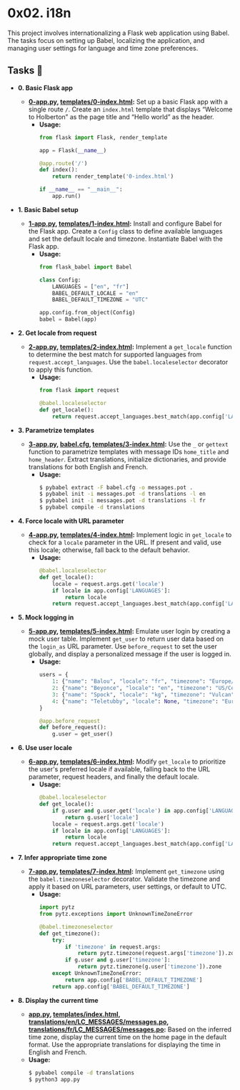 # 0x02. i18n

This project involves internationalizing a Flask web application using Babel. The tasks focus on setting up Babel, localizing the application, and managing user settings for language and time zone preferences.

## Tasks :page_with_curl:

* **0. Basic Flask app**
  * **[0-app.py](./0-app.py), [templates/0-index.html](./templates/0-index.html):** Set up a basic Flask app with a single route `/`. Create an `index.html` template that displays “Welcome to Holberton” as the page title and “Hello world” as the header.
    * **Usage:**
      ```python
      from flask import Flask, render_template
      
      app = Flask(__name__)
      
      @app.route('/')
      def index():
          return render_template('0-index.html')
      
      if __name__ == "__main__":
          app.run()
      ```

* **1. Basic Babel setup**
  * **[1-app.py](./1-app.py), [templates/1-index.html](./templates/1-index.html):** Install and configure Babel for the Flask app. Create a `Config` class to define available languages and set the default locale and timezone. Instantiate Babel with the Flask app.
    * **Usage:**
      ```python
      from flask_babel import Babel
      
      class Config:
          LANGUAGES = ["en", "fr"]
          BABEL_DEFAULT_LOCALE = "en"
          BABEL_DEFAULT_TIMEZONE = "UTC"
      
      app.config.from_object(Config)
      babel = Babel(app)
      ```

* **2. Get locale from request**
  * **[2-app.py](./2-app.py), [templates/2-index.html](./templates/2-index.html):** Implement a `get_locale` function to determine the best match for supported languages from `request.accept_languages`. Use the `babel.localeselector` decorator to apply this function.
    * **Usage:**
      ```python
      from flask import request
      
      @babel.localeselector
      def get_locale():
          return request.accept_languages.best_match(app.config['LANGUAGES'])
      ```

* **3. Parametrize templates**
  * **[3-app.py](./3-app.py), [babel.cfg](./babel.cfg), [templates/3-index.html](./templates/3-index.html):** Use the `_` or `gettext` function to parametrize templates with message IDs `home_title` and `home_header`. Extract translations, initialize dictionaries, and provide translations for both English and French.
    * **Usage:**
      ```bash
      $ pybabel extract -F babel.cfg -o messages.pot .
      $ pybabel init -i messages.pot -d translations -l en
      $ pybabel init -i messages.pot -d translations -l fr
      $ pybabel compile -d translations
      ```

* **4. Force locale with URL parameter**
  * **[4-app.py](./4-app.py), [templates/4-index.html](./templates/4-index.html):** Implement logic in `get_locale` to check for a `locale` parameter in the URL. If present and valid, use this locale; otherwise, fall back to the default behavior.
    * **Usage:**
      ```python
      @babel.localeselector
      def get_locale():
          locale = request.args.get('locale')
          if locale in app.config['LANGUAGES']:
              return locale
          return request.accept_languages.best_match(app.config['LANGUAGES'])
      ```

* **5. Mock logging in**
  * **[5-app.py](./5-app.py), [templates/5-index.html](./templates/5-index.html):** Emulate user login by creating a mock user table. Implement `get_user` to return user data based on the `login_as` URL parameter. Use `before_request` to set the user globally, and display a personalized message if the user is logged in.
    * **Usage:**
      ```python
      users = {
          1: {"name": "Balou", "locale": "fr", "timezone": "Europe/Paris"},
          2: {"name": "Beyonce", "locale": "en", "timezone": "US/Central"},
          3: {"name": "Spock", "locale": "kg", "timezone": "Vulcan"},
          4: {"name": "Teletubby", "locale": None, "timezone": "Europe/London"},
      }
      
      @app.before_request
      def before_request():
          g.user = get_user()
      ```

* **6. Use user locale**
  * **[6-app.py](./6-app.py), [templates/6-index.html](./templates/6-index.html):** Modify `get_locale` to prioritize the user's preferred locale if available, falling back to the URL parameter, request headers, and finally the default locale.
    * **Usage:**
      ```python
      @babel.localeselector
      def get_locale():
          if g.user and g.user.get('locale') in app.config['LANGUAGES']:
              return g.user['locale']
          locale = request.args.get('locale')
          if locale in app.config['LANGUAGES']:
              return locale
          return request.accept_languages.best_match(app.config['LANGUAGES'])
      ```

* **7. Infer appropriate time zone**
  * **[7-app.py](./7-app.py), [templates/7-index.html](./templates/7-index.html):** Implement `get_timezone` using the `babel.timezoneselector` decorator. Validate the timezone and apply it based on URL parameters, user settings, or default to UTC.
    * **Usage:**
      ```python
      import pytz
      from pytz.exceptions import UnknownTimeZoneError
      
      @babel.timezoneselector
      def get_timezone():
          try:
              if 'timezone' in request.args:
                  return pytz.timezone(request.args['timezone']).zone
              if g.user and g.user['timezone']:
                  return pytz.timezone(g.user['timezone']).zone
          except UnknownTimeZoneError:
              return app.config['BABEL_DEFAULT_TIMEZONE']
          return app.config['BABEL_DEFAULT_TIMEZONE']
      ```

* **8. Display the current time**
  * **[app.py](./app.py), [templates/index.html](./templates/index.html), [translations/en/LC_MESSAGES/messages.po](./translations/en/LC_MESSAGES/messages.po), [translations/fr/LC_MESSAGES/messages.po](./translations/fr/LC_MESSAGES/messages.po):** Based on the inferred time zone, display the current time on the home page in the default format. Use the appropriate translations for displaying the time in English and French.
  * **Usage:**
    ```bash
    $ pybabel compile -d translations
    $ python3 app.py
    ```
